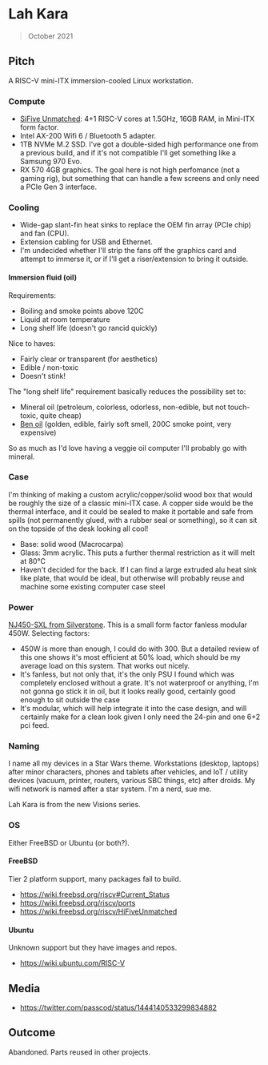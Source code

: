 # Lah Kara

> October 2021

## Pitch

A RISC-V mini-ITX immersion-cooled Linux workstation.

### Compute

- [SiFive Unmatched](https://www.sifive.com/boards/hifive-unmatched): 4+1 RISC-V cores at 1.5GHz,
  16GB RAM, in Mini-ITX form factor.
- Intel AX-200 Wifi 6 / Bluetooth 5 adapter.
- 1TB NVMe M.2 SSD. I've got a double-sided high performance one from a previous build, and if it's
  not compatible I'll get something like a Samsung 970 Evo.
- RX 570 4GB graphics. The goal here is not high perfomance (not a gaming rig), but something that
  can handle a few screens and only need a PCIe Gen 3 interface.

### Cooling

- Wide-gap slant-fin heat sinks to replace the OEM fin array (PCIe chip) and fan (CPU).
- Extension cabling for USB and Ethernet.
- I'm undecided whether I'll strip the fans off the graphics card and attempt to immerse it, or if
  I'll get a riser/extension to bring it outside.

#### Immersion fluid (oil)

Requirements:

- Boiling and smoke points above 120C
- Liquid at room temperature
- Long shelf life (doesn't go rancid quickly)

Nice to haves:

- Fairly clear or transparent (for aesthetics)
- Edible / non-toxic
- Doesn't stink!

The "long shelf life" requirement basically reduces the possibility set to:

- Mineral oil (petroleum, colorless, odorless, non-edible, but not touch-toxic, quite cheap)
- [Ben oil](https://en.wikipedia.org/wiki/Ben_oil) (golden, edible, fairly soft smell, 200C smoke
  point, very expensive)

So as much as I'd love having a veggie oil computer I'll probably go with mineral.

### Case

I'm thinking of making a custom acrylic/copper/solid wood box that would be roughly the size of a
classic mini-ITX case. A copper side would be the thermal interface, and it could be sealed to make
it portable and safe from spills (not permanently glued, with a rubber seal or something), so it
can sit on the topside of the desk looking all cool!

- Base: solid wood (Macrocarpa)
- Glass: 3mm acrylic. This puts a further thermal restriction as it will melt at 80°C
- Haven't decided for the back. If I can find a large extruded alu heat sink like plate, that would be ideal, but otherwise will probably reuse and machine some existing computer case steel

### Power

[NJ450-SXL from Silverstone](https://www.silverstonetek.com/product.php?pid=797). This is a small form factor fanless modular 450W. Selecting factors:

- 450W is more than enough, I could do with 300. But a detailed review of this one shows it's most efficient at 50% load, which should be my average load on this system. That works out nicely.
- It's fanless, but not only that, it's the only PSU I found which was completely enclosed without a grate. It's not waterproof or anything, I'm not gonna go stick it in oil, but it looks really good, certainly good enough to sit outside the case
- It's modular, which will help integrate it into the case design, and will certainly make for a clean look given I only need the 24-pin and one 6+2 pci feed.

### Naming

I name all my devices in a Star Wars theme. Workstations (desktop, laptops) after minor characters,
phones and tablets after vehicles, and IoT / utility devices (vacuum, printer, routers, various SBC
things, etc) after droids. My wifi network is named after a star system. I'm a nerd, sue me.

Lah Kara is from the new Visions series.

### OS

Either FreeBSD or Ubuntu (or both?).

#### FreeBSD

Tier 2 platform support, many packages fail to build.

- <https://wiki.freebsd.org/riscv#Current_Status>
- <https://wiki.freebsd.org/riscv/ports>
- <https://wiki.freebsd.org/riscv/HiFiveUnmatched>

#### Ubuntu

Unknown support but they have images and repos.

- <https://wiki.ubuntu.com/RISC-V>

## Media

- <https://twitter.com/passcod/status/1444140533299834882>

## Outcome

Abandoned. Parts reused in other projects.
